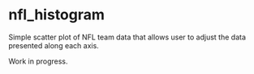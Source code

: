 nfl_histogram
=============

Simple scatter plot of NFL team data that allows user to adjust the data presented along each axis.

Work in progress.
